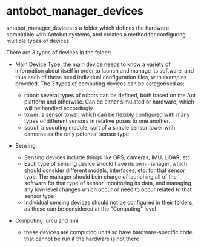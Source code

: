 # antobot_manager_devices

antobot_manager_devices is a folder which defines the hardware compatible with Antobot systems, and creates a method for configuring multiple types of devices.

There are 3 types of devices in the folder:
- Main Device Type: the main device needs to know a variety of information about itself in order to launch and manage its software, and thus each of these need individual configuration files, with examples provided. The 3 types of computing devices can be categorised as:
  - robot: several types of robots can be defined, both based on the Ant platform and otherwise. Can be either simulated or hardware, which will be handled accordingly.
  - tower: a sensor tower, which can be flexibly configured with many types of different sensors in relative poses to one another.
  - scout: a scouting module, sort of a simple sensor tower with cameras as the only potential sensor type

- Sensing:
  - Sensing devices include things like GPS, cameras, IMU, LiDAR, etc.
  - Each type of sensing device should have its own manager, which should consider different models, interfaces, etc. for that sensor type. The manager should bein charge of launching all of the software for that type of sensor, monitoring its data, and managing any low-level changes which occur or need to occur related to that sensor type
  - Individual sensing devices should not be configured in their folders, as these can be considered at the "Computing" level

- Computing: urcu and hmi
  - these devices are computing units so have hardware-specific code that cannot be run if the hardware is not there




